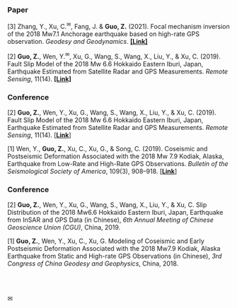 <html>
<body>

<h3>Paper</h3>

<p> 
[3] Zhang, Y., Xu, C.<sup>&#9993</sup>, Fang, J. & <b>Guo, Z.</b> (2021). Focal mechanism inversion of the 2018 Mw7.1 Anchorage earthquake based on high-rate GPS observation. <i>Geodesy and Geodynamics</i>. <a href="https://doi.org/10.1016/j.geog.2021.09.004"><b>[Link]</b></a>
</p>

<p> 
[2] <b>Guo, Z.</b>, Wen, Y.<sup>&#9993</sup>, Xu, G., Wang, S., Wang, X., Liu, Y., & Xu, C. (2019). Fault Slip Model of the 2018 Mw 6.6 Hokkaido Eastern Iburi, Japan, Earthquake Estimated from Satellite Radar and GPS Measurements. <i>Remote Sensing</i>, 11(14). <a href="https://doi.org/10.3390/rs11141667"><b>[Link]</b></a>
</p>



<h3>Conference</h3>


<body> 
</html>

[2] **Guo, Z.**, Wen, Y., Xu, G., Wang, S., Wang, X., Liu, Y., & Xu, C. (2019). Fault Slip Model of the 2018 Mw 6.6 Hokkaido Eastern Iburi, Japan, Earthquake Estimated from Satellite Radar and GPS Measurements. *Remote Sensing*, 11(14). [[**Link**](https://doi.org/10.3390/rs11141667)]  

[1] Wen, Y., **Guo, Z.**, Xu, C., Xu, G., & Song, C. (2019). Coseismic and Postseismic Deformation Associated with the 2018 Mw 7.9 Kodiak, Alaska, Earthquake from Low-Rate and High-Rate GPS Observations. *Bulletin of the Seismological Society of America*, 109(3), 908–918. [[**Link**](https://doi.org/10.1785/0120180246)]

### Conference

[2]  **Guo, Z.**, Wen, Y., Xu, G., Wang, S., Wang, X., Liu, Y., & Xu, C. Slip Distribution of the 2018 Mw6.6 Hokkaido Eastern Iburi, Japan, Earthquake from InSAR and GPS Data (in Chinese), *6th Annual Meeting of Chinese Geoscience Union (CGU)*, China, 2019.  

[1] **Guo, Z.**, Wen, Y., Xu, C., Xu, G. Modeling of Coseismic and Early Postseismic Deformation Associated with the 2018 Mw7.9 Kodiak, Alaska Earthquake from Static and High-rate GPS Observations (in Chinese), *3rd Congress of China Geodesy and Geophysics*, China, 2018.

<br><br>


<p>&#9993</p>

